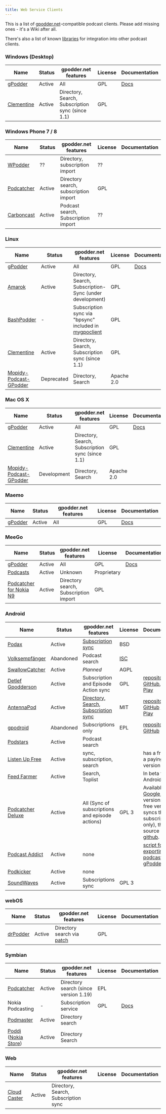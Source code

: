 ```yaml
---
title: Web Service Clients
---
```


This is a list of [gpodder.net](http://wiki.gpodder.org/wiki/Web_Services)-compatible podcast clients. Please add missing ones - it's a Wiki after all.

There's also a list of known [libraries](http://wiki.gpodder.org/wiki/Web_Services/Libraries) for integration into other podcast clients.

### Windows (Desktop)

| Name                                            | Status | gpodder.net features                             | License | Documentation                                                            |
|-------------------------------------------------|--------|--------------------------------------------------|---------|--------------------------------------------------------------------------|
| [gPodder](http://gpodder.org/)                  | Active | All                                              | GPL     | [Docs](http://wiki.gpodder.org/wiki/User_Manual#gpodder.net_Preferences) |
| [Clementine](http://www.clementine-player.org/) | Active | Directory, Search, Subscription sync (since 1.1) | GPL     |                                                                          |

### Windows Phone 7 / 8

| Name                                                                                                      | Status | gpodder.net features                  | License | Documentation |
|-----------------------------------------------------------------------------------------------------------|--------|---------------------------------------|---------|---------------|
| [WPodder](http://www.windowsphone.com/en-US/apps/5ad3fe0d-c0bb-41e7-a3c1-306b596237e8)                    | ??     | Directory, subscription import        | ??      |               |
| [Podcatcher](http://www.johanpaul.com/blog/podcatcher-for-windows-phone-7/)                               | Active | Directory search, subscription import | GPL     |               |
| [Carboncast](http://www.windowsphone.com/en-au/store/app/carboncast/1339e717-db43-4a7f-b2a4-0ea4ce389f0b) | Active | Podcast search, Subscription import   | ??      |               |

### Linux

| Name                                                                     | Status      | gpodder.net features                                                                           | License    | Documentation                                                            |
|--------------------------------------------------------------------------|-------------|------------------------------------------------------------------------------------------------|------------|--------------------------------------------------------------------------|
| [gPodder](http://gpodder.org/)                                           | Active      | All                                                                                            | GPL        | [Docs](http://wiki.gpodder.org/wiki/User_Manual#gpodder.net_Preferences) |
| [Amarok](http://amarok.kde.org/)                                         | Active      | Directory, Search, Subscription-Sync (under development)                                       | GPL        |                                                                          |
| [BashPodder](http://lincgeek.org/bashpodder/)                            | -           | Subscription sync via "bpsync" included in [mygpoclient](http://thpinfo.com/2010/mygpoclient/) | GPL        |                                                                          |
| [Clementine](http://www.clementine-player.org/)                          | Active      | Directory, Search, Subscription sync (since 1.1)                                               | GPL        |                                                                          |
| [Mopidy-Podcast-GPodder](http://github.com/tkem/mopidy-podcast-gpodder/) | Deprecated | Directory, Search                                                                              | Apache 2.0 |                                                                          |

### Mac OS X

| Name                                                                     | Status      | gpodder.net features                             | License    | Documentation                                                            |
|--------------------------------------------------------------------------|-------------|--------------------------------------------------|------------|--------------------------------------------------------------------------|
| [gPodder](http://gpodder.org/)                                           | Active      | All                                              | GPL        | [Docs](http://wiki.gpodder.org/wiki/User_Manual#gpodder.net_Preferences) |
| [Clementine](http://www.clementine-player.org/)                          | Active      | Directory, Search, Subscription sync (since 1.1) | GPL        |                                                                          |
| [Mopidy-Podcast-GPodder](http://github.com/tkem/mopidy-podcast-gpodder/) | Development | Directory, Search                                | Apache 2.0 |                                                                          |

### Maemo

| Name                           | Status | gpodder.net features | License | Documentation                                                            |
|--------------------------------|--------|----------------------|---------|--------------------------------------------------------------------------|
| [gPodder](http://gpodder.org/) | Active | All                  | GPL     | [Docs](http://wiki.gpodder.org/wiki/User_Manual#gpodder.net_Preferences) |

### MeeGo

| Name                                                                                                  | Status | gpodder.net features                  | License     | Documentation                                                            |
|-------------------------------------------------------------------------------------------------------|--------|---------------------------------------|-------------|--------------------------------------------------------------------------|
| [gPodder](http://gpodder.org/)                                                                        | Active | All                                   | GPL         | [Docs](http://wiki.gpodder.org/wiki/User_Manual#gpodder.net_Preferences) |
| [Podcasts](https://projects.developer.nokia.com/podcasts)                                             | Active | Unknown                               | Proprietary |                                                                          |
| [Podcatcher for Nokia N9](http://www.johanpaul.com/blog/2011/08/introducing-podcatcher-for-nokia-n9/) | Active | Directory search, Subscription import | GPL         |                                                                          |

### Android

| Name                                                                                              | Status    | gpodder.net features                                                                      | License                                                      | Documentation                                                                                                                                                                                                                                  |
|---------------------------------------------------------------------------------------------------|-----------|-------------------------------------------------------------------------------------------|--------------------------------------------------------------|------------------------------------------------------------------------------------------------------------------------------------------------------------------------------------------------------------------------------------------------|
| [Podax](https://github.com/thasmin/Podax)                                                         | Active    | [Subscription sync](https://github.com/thasmin/Podax/issues/7)                            | BSD                                                          |                                                                                                                                                                                                                                                |
| [Volksempfänger](http://volksempfaenger.0x4a42.net/)                                              | Abandoned | Podcast search                                                                            | [ISC](http://volksempfaenger.0x4a42.net/dev/browser/LICENSE) |                                                                                                                                                                                                                                                |
| [SwallowCatcher](http://webworxshop.com/projects/swallowcatcher)                                  | Active    | *Planned*                                                                                 | AGPL                                                         |                                                                                                                                                                                                                                                |
| [Detlef Gpodderson](https://github.com/gpodder/detlef)                                                            | Active    | Subscription and Episode Action sync                                                      | GPL                                                          | [repository on GitHub](https://github.com/gpodder/detlef), [Google Play](https://play.google.com/store/apps/details?id=at.ac.tuwien.detlef)                                                                                                    |
| [AntennaPod](http://antennapod.org/)                                                              | Active    | [Directory, Search, Subscription sync](https://github.com/danieloeh/AntennaPod/issues/36) | MIT                                                          | [repository on GitHub](https://github.com/AntennaPod/AntennaPod) [Google Play](https://play.google.com/store/apps/details?id=de.danoeh.antennapod)                                                                                             |
| [gpodroid](https://market.android.com/details?id=com.unitedcoders.android.gpodroid)               | Abandoned | Subscriptions only                                                                        | EPL                                                          | [repository on GitHub](https://github.com/gpodder/GpodRoid)                                                                                                                                                                                    |
| [Podstars](https://play.google.com/store/apps/details?id=com.miga.podstars)                       | Active    | Podcast search                                                                            |                                                              |                                                                                                                                                                                                                                                |
| [Listen Up Free](https://play.google.com/store/apps/details?id=org.codepimps.listenup.free&hl=en) | Active    | sync, subscription, search                                                                |                                                              | has a free and a paying version                                                                                                                                                                                                                |
| [Feed Farmer](https://play.google.com/store/apps/details?id=com.escape.FeedFarmer&hl=en)          | Active    | Search, Toplist                                                                           |                                                              | In beta for Android 4                                                                                                                                                                                                                          |
| [Podcatcher Deluxe](http://www.podcatcher-deluxe.com)                                             | Active    | All (Sync of subscriptions and episode actions)                                           | GPL 3                                                        | Available on [Google Play](http://play.google.com/store/search?q=pub:Kevin%20Hausmann) (3 versions, the free version syncs the subscription list only), the source is on [github](https://github.com/salema/PodCatcher-Deluxe-Android-Studio). |
| [Podcast Addict](https://play.google.com/store/apps/details?id=com.bambuna.podcastaddict)         | Active    | none                                                                                      |                                                              | [script for exporting podcasts to gPodder](https://github.com/sairuk/gpodder_pc_import) [1](http://www.mameau.com/gpodder-podcast-import-script/)                                                                                              |
| [Podkicker](https://play.google.com/store/apps/details?id=ait.podka&hl=de)                        | Active    | none                                                                                      |                                                              | 
| [SoundWaves](https://github.com/bottiger/SoundWaves)                        | Active    | Subscriptions sync                                                                                      |                                      GPL 3                        |                                                                                                                                                                                                                                                |

### webOS

| Name                             | Status | gpodder.net features                                                                         | License | Documentation |
|----------------------------------|--------|----------------------------------------------------------------------------------------------|---------|---------------|
| [drPodder](http://drpodder.com/) | Active | Directory search via [patch](http://thp.io/2011/webos/drpodder_gpoddernet-integration.patch) | GPL     |               |

### Symbian

| Name                                                                                                                                 | Status | gpodder.net features                  | License | Documentation                                                                                     |
|--------------------------------------------------------------------------------------------------------------------------------------|--------|---------------------------------------|---------|---------------------------------------------------------------------------------------------------|
| [Podcatcher](https://projects.developer.nokia.com/podcatcher)                                                                        | Active | Directory search (since version 1.19) | EPL     |                                                                                                   |
| Nokia Podcasting                                                                                                                     | -      | Subscription service                  | GPL     | [Docs](http://martinslangweiligesblog.wordpress.com/2010/10/05/nokia-podcasting-and-gpodder-net/) |
| [Podmaster](http://www.johanpaul.com/blog/2011/08/introducing-podcatcher-for-nokia-n9/)                                              | Active | Directory search                      |         |                                                                                                   |
| [Poddi](http://www.allaboutsymbian.com/reviews/item/15840_Poddi_Podcatcher.php) ([Nokia Store](http://store.ovi.com/content/317235)) | Active | Directory Search                      |         |                                                                                                   |

### Web

| Name                                        | Status | gpodder.net features                 | License | Documentation |
|---------------------------------------------|--------|--------------------------------------|---------|---------------|
| [Cloud Caster](http://www.cloud-caster.com) | Active | Directory, Search, Subscription sync |         |               |

